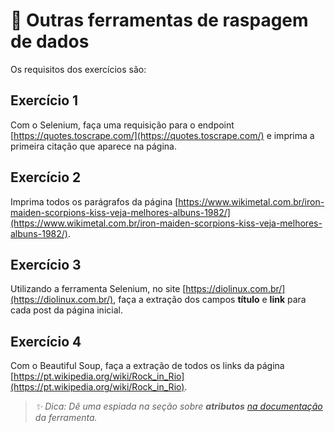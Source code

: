 # :pencil: Outras ferramentas de raspagem de dados



Os requisitos dos exercícios são:

## Exercício 1

Com o Selenium, faça uma requisição para o endpoint [https://quotes.toscrape.com/](https://quotes.toscrape.com/) e imprima a primeira citação que aparece na página.

## Exercício 2

Imprima todos os parágrafos da página [https://www.wikimetal.com.br/iron-maiden-scorpions-kiss-veja-melhores-albuns-1982/](https://www.wikimetal.com.br/iron-maiden-scorpions-kiss-veja-melhores-albuns-1982/).

## Exercício 3

Utilizando a ferramenta Selenium, no site [https://diolinux.com.br/](https://diolinux.com.br/), faça a extração dos campos **título** e **link** para cada post da página inicial.

## Exercício 4

Com o Beautiful Soup, faça a extração de todos os links da página [https://pt.wikipedia.org/wiki/Rock_in_Rio](https://pt.wikipedia.org/wiki/Rock_in_Rio).

> _✨ Dica: Dê uma espiada na seção sobre **atributos** [na documentação](https://www.crummy.com/software/BeautifulSoup/bs4/doc.ptbr/#atributos) da ferramenta._
